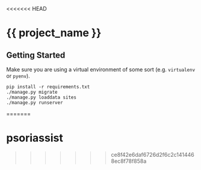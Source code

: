 <<<<<<< HEAD
# {{ project_name }}

## Getting Started

Make sure you are using a virtual environment of some sort (e.g. `virtualenv` or
`pyenv`).

```
pip install -r requirements.txt
./manage.py migrate
./manage.py loaddata sites
./manage.py runserver
```
=======
# psoriassist
>>>>>>> ce8f42e6daf6726d2f6c2c1414468ec8f78f858a
